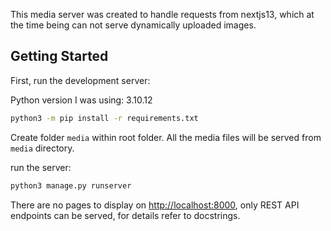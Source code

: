 This media server was created to handle requests from nextjs13, which at the time being can not serve dynamically uploaded images.

## Getting Started

First, run the development server:

Python version I was using: 3.10.12

```bash
python3 -m pip install -r requirements.txt
```

Create folder `media` within root folder. All the media files will be served from `media` directory.

run the server:

```bash
python3 manage.py runserver
```

There are no pages to display on [http://localhost:8000](http://localhost:8000), only REST API endpoints can be served, for details refer to docstrings.
